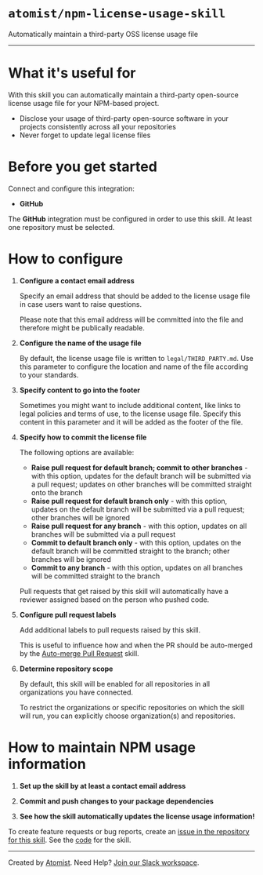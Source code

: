 # `atomist/npm-license-usage-skill`

<!---atomist-skill-description:start--->

Automatically maintain a third-party OSS license usage file

<!---atomist-skill-description:end--->

---

<!---atomist-skill-readme:start--->

# What it's useful for

With this skill you can automatically maintain a third-party open-source
license usage file for your NPM-based project.

 * Disclose your usage of third-party open-source software in your projects
 consistently across all your repositories 
 * Never forget to update legal license files 

# Before you get started

Connect and configure this integration:

* **GitHub**

The **GitHub** integration must be configured in order to use this skill.
At least one repository must be selected.

# How to configure

1. **Configure a contact email address**
    
    Specify an email address that should be added to the license usage file
    in case users want to raise questions. 
    
    Please note that this email address will be committed into the file and 
    therefore might be publically readable. 
    
1. **Configure the name of the usage file**

    By default, the license usage file is written to `legal/THIRD_PARTY.md`.
    Use this parameter to configure the location and name of the file according
    to your standards.
    
1. **Specify content to go into the footer**

    Sometimes you might want to include additional content, like links to legal 
    policies and terms of use, to the license usage file. Specify this content
    in this parameter and it will be added as the footer of the file.
    
1. **Specify how to commit the license file** 

    The following options are available:
    
    * **Raise pull request for default branch; commit to other branches** - with
    this option, updates for the default branch will be submitted via 
    a pull request; updates on other branches will be committed straight 
    onto the branch
    * **Raise pull request for default branch only** - with this option, updates
    on the default branch will be submitted via a pull request; other branches
    will be ignored  
    * **Raise pull request for any branch** - with this option, updates on
    all branches will be submitted via a pull request  
    * **Commit to default branch only** - with this option, updates on the
    default branch will be committed straight to the branch; other branches
    will be ignored
    * **Commit to any branch** - with this option, updates on all branches will
    be committed straight to the branch
    
    Pull requests that get raised by this skill will automatically have a reviewer
    assigned based on the person who pushed code. 

1. **Configure pull request labels**

    Add additional labels to pull requests raised by this skill. 
    
    This is useful to influence how and when the PR should be auto-merged by the 
    [Auto-merge Pull Request](https://go.atomist.com/catalog/skills/atomist/github-auto-merge-skill)
    skill. 
    
1. **Determine repository scope**
   
   By default, this skill will be enabled for all repositories in all
   organizations you have connected.
   
   To restrict the organizations or specific repositories on which the skill
   will run, you can explicitly choose organization(s) and repositories.        
 
# How to maintain NPM usage information
 
1. **Set up the skill by at least a contact email address**

1. **Commit and push changes to your package dependencies** 

1. **See how the skill automatically updates the license usage information!** 
    
To create feature requests or bug reports, create an [issue in the repository for this skill](https://github.com/atomist-skills/npm-license-usage-skill/issues). 
See the [code](https://github.com/atomist-skills/npm-license-usage-skill) for the skill.

<!---atomist-skill-readme:end--->

---

Created by [Atomist][atomist].
Need Help?  [Join our Slack workspace][slack].

[atomist]: https://atomist.com/ (Atomist - How Teams Deliver Software)
[slack]: https://join.atomist.com/ (Atomist Community Slack) 
